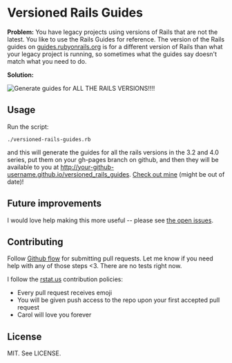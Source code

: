 Versioned Rails Guides
======================

**Problem:** You have legacy projects using versions of Rails that are not the
latest. You like to use the Rails Guides for reference. The version of the
Rails guides on [guides.rubyonrails.org](http://guides.rubyonrails.org/) is
for a different version of Rails than what your legacy project is running,
so sometimes what the guides say doesn't match what you need to do.

**Solution:**

![Generate guides for ALL THE RAILS VERSIONS!!!!](https://raw.github.com/carols10cents/versioned_rails_guides/master/images/alltherailsversions.png)

Usage
-----

Run the script:

    ./versioned-rails-guides.rb

and this will generate the guides for all the rails versions in the 3.2 and 4.0
series, put them on your gh-pages branch on github, and then they will be
available to you at
http://your-github-username.github.io/versioned_rails_guides. [Check out
mine](http://carols10cents.github.io/versioned_rails_guides/) (might be out of
date)!

Future improvements
-------------------

I would love help making this more useful -- please see [the open issues](https://github.com/carols10cents/versioned_rails_guides/issues).

Contributing
------------

Follow [Github flow](http://scottchacon.com/2011/08/31/github-flow.html) for
submitting pull requests. Let me know if you need help with any of those steps
<3. There are no tests right now.

I follow the [rstat.us](https://github.com/hotsh/rstat.us)
contribution policies:

* Every pull request receives emoji
* You will be given push access to the repo upon your first accepted pull request
* Carol will love you forever

License
-------

MIT. See LICENSE.
